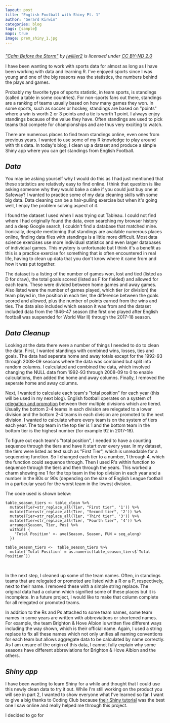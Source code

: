```yaml
---
layout: post
title: "English Football with Shiny Pt. 1"
author: "Gerard Kirwin"
categories: blog
tags: [sample]
maps: true
image: prem_shiny_1.jpg
---
```


<p style="font-size: 0.9rem;font-style: italic;">
<a href="https://www.flickr.com/photos/28671532@N04/5139485295">"Calm Before the Storm"</a><span> by <a href="https://www.flickr.com/photos/28671532@N04">jwillier2</a></span> is licensed under <a href="https://creativecommons.org/licenses/by-nd/2.0/?ref=ccsearch&atype=html" style="margin-right: 5px;">CC BY-ND 2.0</a>
<a href="https://creativecommons.org/licenses/by-nd/2.0/?ref=ccsearch&atype=html" target="_blank" rel="noopener noreferrer" style="display: inline-block;white-space: none;margin-top: 2px;margin-left: 3px;height: 22px !important;">
</a></p>

I have been wanting to work with sports data for almost as long as I have been working with data and learning R. I've enjoyed sports since I was young and one of the big reasons was the statistics, the numbers behind the plays and games. 
<br>

Probably my favorite type of sports statistic, in team sports, is standings (called a table in some countries). For non-sports fans out there, standings are a ranking of teams usually based on how many games they won. In some sports, such as soccer or hockey, standings are based on "points" where a win is worth 2 or 3 points and a tie is worth 1 point. I always enjoy standings because of the value they have. Often standings are used to pick teams that compete for championships and are thus very exciting to watch.
<br>

There are numerous places to find team standings online, even ones from previous years. I wanted to use some of my R knowledge to play around with this data. In today's blog, I clean up a dataset and produce a simple Shiny app where you can get standings from English Football.

*Data* 
----------

You may be asking yourself why I would do this as I had just mentioned that these statistics are relatively easy to find online. I think that question is like asking someone why they would bake a cake if you could just buy one at Safeway? I wanted to practice some of my data cleaning skills with some big data. Data cleaning can be a hair-pulling exercise but when it's going well, I enjoy the problem solving aspect of it. 
<br>

I found the dataset I used when I was trying out Tableau. I could not find where I had originally found the data, even searching my browser history and a deep Google search, I couldn't find a database that matched mine. Ironically, despite mentioning that standings are available numerous places online, finding data files with standings is a little more difficult. Most data science exercises use more individual statistics and even larger databases of individual games. This mystery is unfortunate but I think it's a benefit as this is a practice exercise for something that is often encountered in real life, having to clean up data that you don't know where it came from and how it was put together.
<br>

The dataset is a listing of the number of games won, lost and tied (listed as D for draw), the total goals scored (listed as F for fielded) and allowed for each team. These were divided between home games and away games. Also listed were the number of games played, which tier (or division) the team played in, the position in each tier, the difference between the goals scored and allowed, plus the number of points earned from the wins and ties. The data also included which season it was from and the dataset included data from the 1946-47 season (the first one played after English football was suspended for World War II) through the 2017-18 season.


*Data Cleanup*
--------------

Looking at the data there were a number of things I needed to do to clean the data. First, I wanted standings with combined wins, losses, ties and goals. The data had seperate home and away totals except for the 1992-93 through 2008-09 seasons where the data was combined but split into random columns. I calculated and combined the data, which involved changing the NULL data from 1992-93 through 2008-09 to 0 to enable calculations, then added the home and away columns. Finally, I removed the seperate home and away columns. 
<br>

Next, I wanted to calculate each team's "total position" for each year (this will be used in my next blog). English football operates on a system of [relegation and promotion](https://en.wikipedia.org/wiki/Promotion_and_relegation) between their multiple divisions which are tiered. Usually the bottom 2-4 teams in each division are relegated to a lower division and the bottom 2-4 teams in each division are promoted to the next division. I wanted to calculate where every team is on the system of tiers each year. The top team in the top tier is 1 and the bottom team in the bottom tier is the highest number (for example 92 in 2017-18).
<br>

To figure out each team's "total position", I needed to have a counting sequence through the tiers and have it start over every year. In my dataset, the tiers were listed as text such as "First Tier", which is unreadable for a sequencing function. So I changed each tier to a number, 1 through 4, which the function could sequence through. Then I used R's within function to sequence through the tiers and then through the years. This worked a charm showing me 1 for the top team in the top division in each year and a number in the 80s or 90s (depending on the size of English League football in a particular year) for the worst team in the lowest division.
<br>

The code used is shown below:

    table_season_tiers <- table_clean %>% 
      mutate(Tier=str_replace_all(Tier, "First tier", '1')) %>% 
      mutate(Tier=str_replace_all(Tier, "Second tier", '2')) %>% 
      mutate(Tier=str_replace_all(Tier, "Third tier", '3')) %>% 
      mutate(Tier=str_replace_all(Tier, "Fourth tier", '4')) %>% 
      arrange(Season, Tier, Pos) %>% 
      within( {
        'Total Position' <- ave(Season, Season, FUN = seq_along)
      })  

    table_season_tiers <-  table_season_tiers %>% 
      mutate(`Total Position` = as.numeric(table_season_tiers$`Total Position`))
<br>

In the next step, I cleaned up some of the team names. Often, in standings teams that are relegated or promoted are listed with a R or a P, respectively, next to their name. I removed these with a simple string replace. The original data had a column which signified some of these places but it is incomplete. In a future project, I would like to make that column complete for all relegated or promoted teams.
<br>

In addition to the Rs and Ps attached to some team names, some team names in some years are written with abbreviations or shortened names. For example, the team Brighton & Hove Albion is written five different ways including the way shown, which is their official name. Again, I used a string replace to fix all these names which not only unifies all naming conventions for each team but allows aggregate data to be calculated by name correctly. As I am unsure of the origin of this data, I cannot fully explain why some seasons have different abbreviations for Brighton & Hove Albion and the others.
<br>

*Shiny app*
----------

I have been wanting to learn Shiny for a while and thought that I could use this newly clean data to try it out.
While I'm still working on the product you will see in part 2, I wanted to show everyone what I've learned so far. I want to give a big thanks to Coding Club because [their Shiny tutorial](https://ourcodingclub.github.io/2017/03/07/shiny.html) was the best one I saw online and really helped me through this project.
<br>

I decided to go for 
